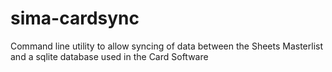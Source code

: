 # sima-cardsync
Command line utility to allow syncing of data between the Sheets Masterlist and a sqlite database used in the Card Software

